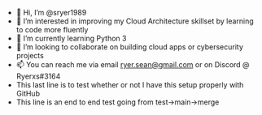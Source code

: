 - 👋 Hi, I’m @sryer1989
- 👀 I’m interested in improving my Cloud Architecture skillset by learning to code more fluently 
- 🌱 I’m currently learning Python 3
- 💞️ I’m looking to collaborate on building cloud apps or cybersecurity projects 
- 📫 You can reach me via email ryer.sean@gmail.com or on Discord @ Ryerxs#3164
- This last line is to test whether or not I have this setup properly with GitHub
- This line is an end to end test going from test->main->merge
<!---
sryer1989/sryer1989 is a ✨ special ✨ repository because its `README.md` (this file) appears on your GitHub profile.
You can click the Preview link to take a look at your changes.
--->
